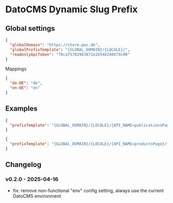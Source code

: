 # DatoCMS Dynamic Slug Prefix

## Global settings

```json
{
  "globalDomain": "https://store.pwc.de",
  "globalPrefixTemplate": "{GLOBAL_DOMAIN}/{LOCALE}/",
  "readonlyApiToken": "f8ca75782963871e2b548240679c00"
}
```

Mappings

```json
{
  "de-DE": "de",
  "en-DE": "en"
}
```

## Examples

```json
{
  "prefixTemplate": "{GLOBAL_DOMAIN}/{LOCALE}/{API_NAME=publicationsPage}"
}
```

```json
{
  "prefixTemplate": "{GLOBAL_DOMAIN}/{LOCALE}/{API_NAME=productsPage}/{PARENT=product.productSlug}"
}
```

## Changelog

### v0.2.0 - 2025-04-16

- fix: remove non-functional "env" config setting, always use the current DatoCMS environment
